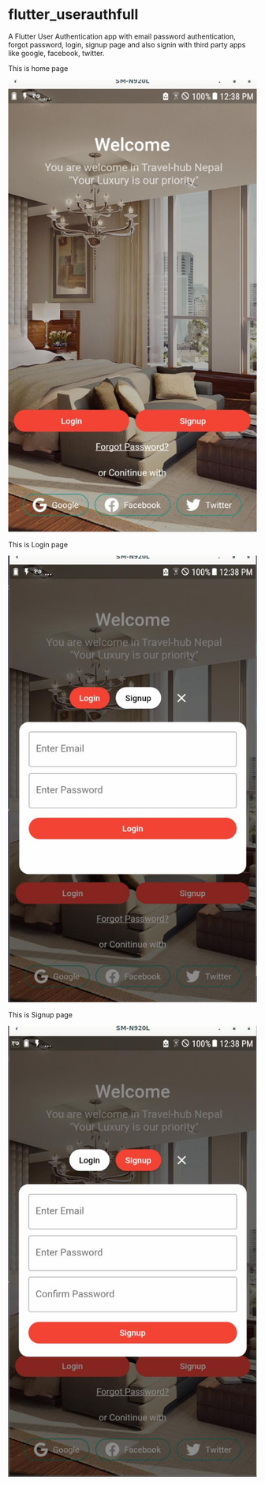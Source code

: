 # flutter_userauthfull

A Flutter User Authentication app with email password authentication, forgot password, login, signup page and also signin with third party apps like google, facebook, twitter.

This is home page


![](assets/home.jpg)


This is Login page


![](assets/login.jpg)



This is Signup page

![](assets/signup.jpg)

